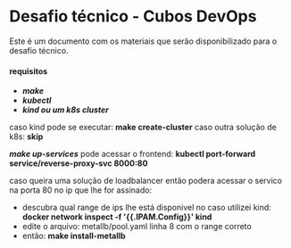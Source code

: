 # Desafio técnico - Cubos DevOps

Este é um documento com os materiais que serão disponibilizado para o desafio técnico.

#### requisitos

- ***make***
- ***kubectl***
- ***kind ou um k8s cluster***

caso kind pode se executar: **make create-cluster** 
caso outra solução de k8s: **skip**

***make up-services***
pode acessar o frontend: **kubectl port-forward service/reverse-proxy-svc 8000:80**

caso queira uma solução de loadbalancer então podera acessar o servico na porta 80 no ip que lhe for assinado:

- descubra qual range de ips lhe está disponivel no caso utilizei kind: **docker network inspect -f '{{.IPAM.Config}}' kind**
- edite o arquivo: metallb/pool.yaml linha 8 com o range correto
- então: **make install-metallb**
